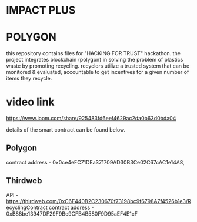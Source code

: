 # IMPACT PLUS
# POLYGON
this repository contains files for "HACKING FOR TRUST" hackathon.
the project integrates blockchain (polygon) in solving the problem of plastics waste by promoting recycling.
recyclers utilize a trusted system that can be monitored & evaluated, accountable to get incentives for a given number of items they recycle. 

# video link
https://www.loom.com/share/925483fd6eef4629ac2da0b63d0bda04

details of the smart contract can be found below.
## Polygon
contract address - 0x0ce4eFC71DEa371709AD30B3Ce02C67cAC1e14A8,
## Thirdweb
API - https://thirdweb.com/0xC6F440B2C230670f73198bc9f6798A7f4526b1e3/RecyclingContract
contract address - 0xB88be13947DF29F9Be9CFB4B580F9D95aEF4E1cF

